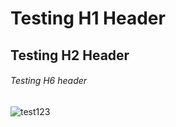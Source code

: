 # Testing H1 Header
## Testing H2 Header
###### Testing H6 header

![test123](https://www.clemson.edu/brand/resources/logos/paw/orange.png)

